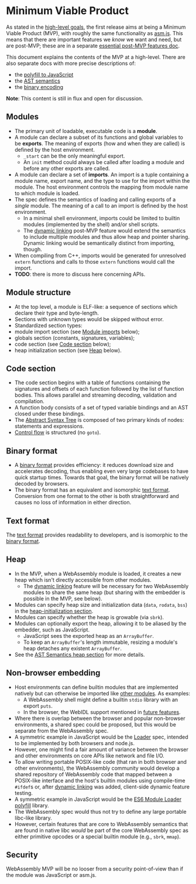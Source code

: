 # Minimum Viable Product

As stated in the [high-level goals](HighLevelGoals.md), the first release aims
at being a Minimum Viable Product (MVP), with roughly the same functionality as
[asm.js](http://asmjs.org). This means that there are important features we
*know* we want and need, but are post-MVP; these are in a separate [essential
post-MVP features doc](EssentialPostMVPFeatures.md).

This document explains the contents of the MVP at a high-level. There are also
separate docs with more precise descriptions of:

 * the [polyfill to JavaScript](Polyfill.md)
 * the [AST semantics](AstSemantics.md) 
 * the [binary encoding](BinaryEncoding.md)

**Note**: This content is still in flux and open for discussion.

## Modules

* The primary unit of loadable, executable code is a **module**.
* A module can declare a subset of its functions and global variables to be
  **exports**. The meaning of exports (how and when they are called) is defined
  by the host environment.
  * `_start` can be the only meaningful export.
  * An `init` method could always be called after loading a module and before
    any other exports are called.
* A module can declare a set of **imports**. An import is a tuple containing a
  module name, export name, and the type to use for the import within the
  module. The host environment controls the mapping from module name to which
  module is loaded.
* The spec defines the semantics of loading and calling exports of a *single*
  module. The meaning of a call to an import is defined by the host environment.
  * In a minimal shell environment, imports could be limited to builtin modules
    (implemented by the shell) and/or shell scripts.
  * The [dynamic linking](FutureFeatures.md#dynamic-linking) post-MVP feature
    would extend the semantics to include multiple modules and thus allow heap
    and pointer sharing. Dynamic linking would be semantically distinct from
    importing, though.
* When compiling from C++, imports would be generated for unresolved `extern`
 functions and calls to those `extern` functions would call the import.
* **TODO**: there is more to discuss here concerning APIs.

## Module structure

* At the top level, a module is ELF-like: a sequence of sections which declare
  their type and byte-length.
 * Sections with unknown types would be skipped without error. 
 * Standardized section types:
  * module import section (see [Module imports](MVP.md#module-imports) below);
  * globals section (constants, signatures, variables);
  * code section (see [Code section](MVP.md#code-section) below);
  * heap initialization section (see [Heap](MVP.md#heap) below).

## Code section

* The code section begins with a table of functions containing the signatures
   and offsets of each function followed by the list of function bodies. This
   allows parallel and streaming decoding, validation and compilation.
 * A function body consists of a set of typed variable bindings and an AST
   closed under these bindings.
  * The [Abstract Syntax Tree](AstSemantics.md) is composed of two primary kinds
    of nodes: statements and expressions.
 * [Control flow](AstSemantics.md#Control_flow_structures) is structured (no
   `goto`).

## Binary format

* A [binary format](BinaryEncoding.md) provides efficiency: it reduces download
  size and accelerates decoding, thus enabling even very large codebases to have
  quick startup times. Towards that goal, the binary format will be natively
  decoded by browsers.
* The binary format has an equivalent and isomorphic
  [text format](MVP.md#text-format).  Conversion from one format to the other is
  both straightforward and causes no loss of information in either direction.

## Text format

The [text format](TextFormat.md) provides readability to developers, and is
isomorphic to the [binary format](BinaryEncoding.md).

## Heap

* In the MVP, when a WebAssembly module is loaded, it creates a new heap which
  isn't directly accessible from other modules.
   * The [dynamic linking](FutureFeatures.md#dynamic-linking) feature will be
     necessary for two WebAssembly modules to share the same heap (but sharing
     with the embedder is possible in the MVP, see below).
 * Modules can specify heap size and initialization data (`data`, `rodata`,
   `bss`) in the [heap-initialization section](MVP.md#module-structure).
 * Modules can specify whether the heap is growable (via `sbrk`).
 * Modules can optionally export the heap, allowing it to be aliased by
   the embedder, such as JavaScript.
   * JavaScript sees the exported heap as an `ArrayBuffer`.
   * To keep an `ArrayBuffer`'s length immutable, resizing a module's heap
     detaches any existent `ArrayBuffer`.
 * See the [AST Semantics heap section](AstSemantics.md#accessing-the-heap) for
   more details.
 
## Non-browser embedding

* Host environments can define builtin modules that are implemented natively but
   can otherwise be imported like
   [other modules](MVP.md#code-loading-and-imports). As examples:
  * A WebAssembly shell might define a builtin `stdio` library with an export
    `puts`.
  * In the browser, the WebIDL support mentioned in
    [future features](FutureFeatures.md).
 * Where there is overlap between the browser and popular non-browser
   environments, a shared spec could be proposed, but this would be separate
   from the WebAssembly spec.
  * A symmetric example in JavaScript would be the
    [Loader](http://whatwg.github.io/loader) spec, intended to be implemented by
    both browsers and node.js.
 * However, one might find a fair amount of variance between the browser and
   other environments on core APIs like network and file I/O.
 * To allow writing portable POSIX-like code (that ran in both browser and other
   environments), the WebAssembly community would develop a shared repository of
   WebAssembly code that mapped between a POSIX-like interface and the host's
   builtin modules using compile-time `#ifdef`s or, after
   [dynamic linking](FutureFeatures.md#dynamic-linking) was added, client-side
   dynamic feature testing.
  * A symmetric example in JavaScript would be the
    [ES6 Module Loader polyfill](https://github.com/ModuleLoader/es6-module-loader)
    library.
 * The WebAssembly spec would thus not try to define any large portable
   libc-like library.
  * However, certain features that are core to WebAssembly semantics that are
    found in native libc *would* be part of the core WebAssembly spec as either
    primitive opcodes or a special builtin module (e.g., `sbrk`, `mmap`).

## Security

WebAssembly MVP will be no looser from a security point-of-view than if the
module was JavaScript or asm.js.
